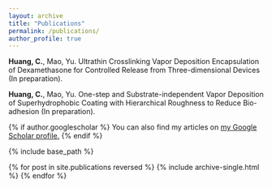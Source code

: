 ```yaml
---
layout: archive
title: "Publications"
permalink: /publications/
author_profile: true
---
```

**Huang, C.**, Mao, Yu. Ultrathin Crosslinking Vapor Deposition Encapsulation of Dexamethasone for Controlled Release from Three-dimensional Devices (In preparation).

**Huang, C.**, Mao, Yu. One-step and Substrate-independent Vapor Deposition of Superhydrophobic Coating with Hierarchical Roughness to Reduce Bio-adhesion (In preparation).

{% if author.googlescholar %}
  You can also find my articles on <u><a href="{{author.googlescholar}}">my Google Scholar profile</a>.</u>
{% endif %}

{% include base_path %}

{% for post in site.publications reversed %}
  {% include archive-single.html %}
{% endfor %}
